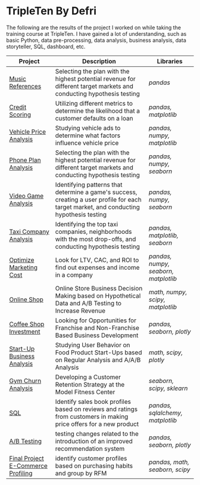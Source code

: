 # TripleTen By Defri
The following are the results of the project I worked on while taking the training course at TripleTen. I have gained a lot of understanding, such as basic Python, data pre-processing, data analysis, business analysis, data storyteller, SQL, dashboard, etc.

| Project | Description | Libraries |
| ------- | ----------- | ------------------- |
| [Music References](https://github.com/defardi/defri-tripleten/tree/Project-1) | Selecting the plan with the highest potential revenue for different target markets and conducting hypothesis testing | *pandas* |
| [Credit Scoring](https://github.com/defardi/defri-tripleten/tree/Project-2) | Utilizing different metrics to determine the likelihood that a customer defaults on a loan | *pandas, matplotlib* |
| [Vehicle Price Analysis](https://github.com/defardi/defri-tripleten/tree/Project-3) | Studying vehicle ads to determine what factors influence vehicle price | *pandas, numpy, matplotlib* |
| [Phone Plan Analysis](https://github.com/defardi/defri-tripleten/tree/Project-4) | Selecting the plan with the highest potential revenue for different target markets and conducting hypothesis testing | *pandas, numpy, seaborn* |
| [Video Game Analysis](https://github.com/defardi/defri-tripleten/tree/Project-5) | Identifying patterns that determine a game's success, creating a user profile for each target market, and conducting hypothesis testing | *pandas, numpy, seaborn* |
| [Taxi Company Analysis](https://github.com/defardi/defri-tripleten/tree/Project-6) | Identifying the top taxi companies, neighborhoods with the most drop-offs, and conducting hypothesis testing | *pandas, matplotlib, seaborn* |
| [Optimize Marketing Cost](https://github.com/defardi/defri-tripleten/tree/Project-7) | Look for LTV, CAC, and ROI to find out expenses and income in a company | *pandas, numpy, seaborn, matplotlib* |
| [Online Shop](https://github.com/defardi/defri-tripleten/tree/Project-8) | Online Store Business Decision Making based on Hypothetical Data and A/B Testing to Increase Revenue | *math, numpy, scipy, matplotlib* |
| [Coffee Shop Investment](https://github.com/defardi/defri-tripleten/tree/Project-9) | Looking for Opportunities for Franchise and Non-Franchise Based Business Development | *pandas, seaborn, plotly* |
| [Start-Up Business Analysis](https://github.com/defardi/defri-tripleten/tree/Project-10) | Studying User Behavior on Food Product Start-Ups based on Regular Analysis and A/A/B Analysis | *math, scipy, plotly* |
| [Gym Churn Analysis](https://github.com/defardi/defri-tripleten/tree/Project-11) | Developing a Customer Retention Strategy at the Model Fitness Center | *seaborn, scipy, sklearn* |
| [SQL](https://github.com/defardi/defri-tripleten/tree/Project-12) | Identify sales book profiles based on reviews and ratings from customers in making price offers for a new product | *pandas, sqlalchemy, matplotlib* |
| [A/B Testing](https://github.com/defardi/defri-tripleten/tree/Project-13) | testing changes related to the introduction of an improved recommendation system | *pandas, seaborn, plotly* |
| [Final Project E-Commerce Profiling](https://github.com/defardi/defri-tripleten/tree/Project-Final) | identify customer profiles based on purchasing habits and group by RFM | *pandas, math, seaborn, scipy* |
